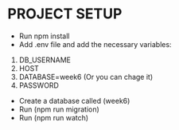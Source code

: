 # PROJECT SETUP
* Run npm install
* Add .env file and add the necessary variables:
1. DB_USERNAME
2. HOST
3. DATABASE=week6 (Or you can chage it)
4. PASSWORD

* Create a database called (week6)
* Run (npm run migration)
* Run (npm run watch)